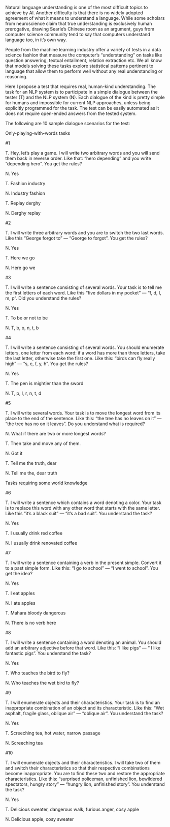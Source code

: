 
Natural language understanding is one of the most difficult topics to achieve by AI. Another difficulty is that there is no widely adopted agreement of what it means to understand a language. While some scholars from neuroscience claim that true understanding is exclusively human prerogative, drawing Searle’s Chinese room as an argument, guys from computer science community tend to say that computers understand language too, in it’s own way.

People from the machine learning industry offer a variety of tests in a data science fashion that measure the computer’s “understanding” on tasks like question answering, textual entailment, relation extraction etc. We all know that models solving these tasks explore statistical patterns pertinent to language that allow them to perform well without any real understanding or reasoning.

Here I propose a test that requires real, human-kind understanding. The task for an NLP system is to participate in a simple dialogue between the tester (T) and the NLP system (N). Each dialogue of the kind is pretty simple for humans and impossible for current NLP approaches, unless being explicitly programmed for the task. The test can be easily automated as it does not require open-ended answers from the tested system.

The following are 10 sample dialogue scenarios for the test:

Only-playing-with-words tasks

#1

T. Hey, let’s play a game. I will write two arbitrary words and you will send them back in reverse order. Like that: “hero depending” and you write “depending hero”. You get the rules?

N. Yes

T. Fashion industry

N. Industry fashion

T. Replay derghy

N. Derghy replay

#2

T. I will write three arbitrary words and you are to switch the two last words. Like this “George forgot to” — “George to forgot”. You get the rules?

N. Yes

T. Неre we go

N. Here go we

#3

T. I will write a sentence consisting of several words. Your task is to tell me the first letters of each word. Like this “five dollars in my pocket” — “f, d, I, m, p”. Did you understand the rules?

N. Yes

T. To be or not to be

N. T, b, o, n, t, b

#4

T. I will write a sentence consisting of several words. You should enumerate letters, one letter from each word: if a word has more than three letters, take the last letter, otherwise take the first one. Like this: “birds can fly really high” — “s, c, f, y, h”. You get the rules?

N. Yes

T. The pen is mightier than the sword

N. T, p, I, r, n, t, d

#5

T. I will write several words. Your task is to move the longest word from its place to the end of the sentence. Like this: “the tree has no leaves on it” — “the tree has no on it leaves”. Do you understand what is required?

N. What if there are two or more longest words?

T. Then take and move any of them.

N. Got it

T. Tell me the truth, dear

N. Tell me the, dear truth

Tasks requiring some world knowledge

#6

T. I will write a sentence which contains a word denoting a color. Your task is to replace this word with any other word that starts with the same letter. Like this “it’s a black suit” — “it’s a bad suit”. You understand the task?

N. Yes

T. I usually drink red coffee

N. I usually drink renovated coffee

#7

T. I will write a sentence containing a verb in the present simple. Convert it to a past simple form. Like this: “I go to school” — “I went to school”. You get the idea?

N. Yes

T. I eat apples

N. I ate apples

T. Mahara bloody dangerous

N. There is no verb here

#8

T. I will write a sentence containing a word denoting an animal. You should add an arbitrary adjective before that word. Like this: “I like pigs” — “ I like fantastic pigs”. You understand the task?

N. Yes

T. Who teaches the bird to fly?

N. Who teaches the wet bird to fly?

#9

T. I will enumerate objects and their characteristics. Your task is to find an inappropriate combination of an object and its characteristic. Like this: “Wet asphalt, fragile glass, oblique air” — “oblique air”. You understand the task?

N. Yes

T. Screeching tea, hot water, narrow passage

N. Screeching tea

#10

T. I will enumerate objects and their characteristics. I will take two of them and switch their characteristics so that their respective combinations become inappropriate. You are to find these two and restore the appropriate characteristics. Like this: “surprised policeman, unfinished lion, bewildered spectators, hungry story” — “hungry lion, unfinished story”. You understand the task?

N. Yes

T. Delicious sweater, dangerous walk, furious anger, cosy apple

N. Delicious apple, cosy sweater
